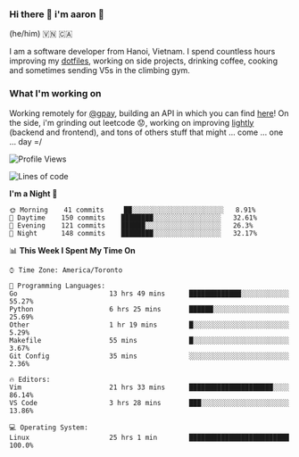 ### Hi there 👋 i'm aaron :wolf:
(he/him) 🇻🇳 🇨🇦

I am a software developer from Hanoi, Vietnam. I spend countless hours improving my [dotfiles](https://github.com/aarnphm/dotfiles), working on side projects, drinking coffee, cooking and sometimes sending V5s in the climbing gym.

### What I'm working on
Working remotely for [@gpay](http://gpay.vn/en/home_en/), building an API in which you can find [here](https://github.com/aarnphm/dha-pr)! On the side, i'm grinding out leetcode :worried:, working on improving [lightly](https://github.com/aarnphm/lightly-ocr) (backend and frontend), and tons of others stuff that might ... come ... one ... day =/



<!--START_SECTION:waka-->
![Profile Views](http://img.shields.io/badge/Profile%20Views-0-blue)

![Lines of code](https://img.shields.io/badge/From%20Hello%20World%20I%27ve%20Written-19.3%20million%20lines%20of%20code-blue)

**I'm a Night 🦉** 

```text
🌞 Morning    41 commits     ██░░░░░░░░░░░░░░░░░░░░░░░   8.91% 
🌆 Daytime    150 commits    ████████░░░░░░░░░░░░░░░░░   32.61% 
🌃 Evening    121 commits    ██████░░░░░░░░░░░░░░░░░░░   26.3% 
🌙 Night      148 commits    ████████░░░░░░░░░░░░░░░░░   32.17%

```


📊 **This Week I Spent My Time On** 

```text
⌚︎ Time Zone: America/Toronto

💬 Programming Languages: 
Go                       13 hrs 49 mins      █████████████░░░░░░░░░░░░   55.27% 
Python                   6 hrs 25 mins       ██████░░░░░░░░░░░░░░░░░░░   25.69% 
Other                    1 hr 19 mins        █░░░░░░░░░░░░░░░░░░░░░░░░   5.29% 
Makefile                 55 mins             █░░░░░░░░░░░░░░░░░░░░░░░░   3.67% 
Git Config               35 mins             ░░░░░░░░░░░░░░░░░░░░░░░░░   2.36%

🔥 Editors: 
Vim                      21 hrs 33 mins      █████████████████████░░░░   86.14% 
VS Code                  3 hrs 28 mins       ███░░░░░░░░░░░░░░░░░░░░░░   13.86%

💻 Operating System: 
Linux                    25 hrs 1 min        █████████████████████████   100.0%

```


<!--END_SECTION:waka-->
<!--
**aarnphm/aarnphm** is a ✨ _special_ ✨ repository because its `README.md` (this file) appears on your GitHub profile.

Here are some ideas to get you started:

- 🔭 I’m currently working on ...
- 🌱 I’m currently learning ...
- 👯 I’m looking to collaborate on ...
- 🤔 I’m looking for help with ...
- 💬 Ask me about ...
- 📫 How to reach me: ...
- 😄 Pronouns: ...
- ⚡ Fun fact: ...
-->
